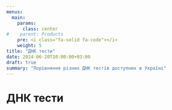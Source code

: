 ```yaml
---
menus:
  main:
    params:
      class: center
#    parent: Products
    pre: <i class="fa-solid fa-code"></i>
    weight: 5
title: "ДНК тести"
date: 2024-06-20T10:00:00+03:00
draft: true
summary: "Порівняння різних ДНК тестів доступних в Україні"
---
```


# ДНК тести
